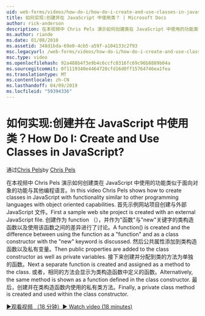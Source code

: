 ```yaml
---
uid: web-forms/videos/how-do-i/how-do-i-create-and-use-classes-in-javascript
title: 如何实现:创建并在 JavaScript 中使用类？ | Microsoft Docs
author: rick-anderson
description: 在本视频中 Chris Pels 演示如何创建类在 JavaScript 中使用的功能类似于面向对象的功能与其他编程语言...
ms.author: riande
ms.date: 01/08/2010
ms.assetid: 348d1bda-69e0-4cb5-a59f-a104133c2f93
msc.legacyurl: /web-forms/videos/how-do-i/how-do-i-create-and-use-classes-in-javascript
msc.type: video
ms.openlocfilehash: 92a488b4f3e9b4c6ccfc0316fc69c96b8889b04a
ms.sourcegitcommit: 0f1119340e4464720cfd16d0ff15764746ea1fea
ms.translationtype: MT
ms.contentlocale: zh-CN
ms.lasthandoff: 04/09/2019
ms.locfileid: "59394336"
---
```

# <a name="how-do-i-create-and-use-classes-in-javascript"></a><span data-ttu-id="bc9f8-104">如何实现:创建并在 JavaScript 中使用类？</span><span class="sxs-lookup"><span data-stu-id="bc9f8-104">How Do I: Create and Use Classes in JavaScript?</span></span>

<span data-ttu-id="bc9f8-105">通过[Chris Pels](https://twitter.com/chrispels)</span><span class="sxs-lookup"><span data-stu-id="bc9f8-105">by [Chris Pels](https://twitter.com/chrispels)</span></span>

<span data-ttu-id="bc9f8-106">在本视频中 Chris Pels 演示如何创建类在 JavaScript 中使用的功能类似于面向对象的功能与其他编程语言。</span><span class="sxs-lookup"><span data-stu-id="bc9f8-106">In this video Chris Pels shows how to create classes in JavaScript with functionality similar to other programming languages with object oriented capabilities.</span></span> <span data-ttu-id="bc9f8-107">首先示例网站项目创建与外部 JavaScript 文件。</span><span class="sxs-lookup"><span data-stu-id="bc9f8-107">First a sample web site project is created with an external JavaScript file.</span></span> <span data-ttu-id="bc9f8-108">创建作为 function （），并作为"函数"与"new"关键字的类构造函数以及使用该函数之间的差异进行了讨论。</span><span class="sxs-lookup"><span data-stu-id="bc9f8-108">A function() is created and the difference between using the function as a "function" and as a class constructor with the "new" keyword is discussed.</span></span> <span data-ttu-id="bc9f8-109">然后公共属性添加到类构造函数以及私有变量。</span><span class="sxs-lookup"><span data-stu-id="bc9f8-109">Then public properties are added to the class constructor as well as private variables.</span></span> <span data-ttu-id="bc9f8-110">接下来创建并分配到类的方法为单独的函数。</span><span class="sxs-lookup"><span data-stu-id="bc9f8-110">Next a separate function is created and assigned as a method to the class.</span></span> <span data-ttu-id="bc9f8-111">或者，相同的方法会显示为类构造函数中定义的函数。</span><span class="sxs-lookup"><span data-stu-id="bc9f8-111">Alternatively, the same method is shown as a function defined in the class constructor.</span></span> <span data-ttu-id="bc9f8-112">最后，创建并在类构造函数内使用的私有类方法。</span><span class="sxs-lookup"><span data-stu-id="bc9f8-112">Finally, a private class method is created and used within the class constructor.</span></span>

[<span data-ttu-id="bc9f8-113">&#9654;观看视频 （18 分钟）</span><span class="sxs-lookup"><span data-stu-id="bc9f8-113">&#9654; Watch video (18 minutes)</span></span>](https://channel9.msdn.com/Blogs/ASP-NET-Site-Videos/how-do-i-create-and-use-classes-in-javascript)
